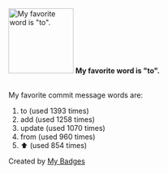 <img src="https://github.com/my-badges/my-badges/blob/master/src/all-badges/favorite-word/favorite-word.png?raw=true" alt="My favorite word is &quot;to&quot;." title="My favorite word is &quot;to&quot;." width="128">
<strong>My favorite word is &quot;to&quot;.</strong>
<br><br>

My favorite commit message words are:

1. to (used 1393 times)
2. add (used 1258 times)
3. update (used 1070 times)
4. from (used 960 times)
5. :arrow_up: (used 854 times)


Created by <a href="https://github.com/my-badges/my-badges">My Badges</a>
